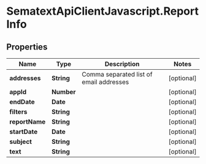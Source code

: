 # SematextApiClientJavascript.ReportInfo

## Properties
| Name           | Type       | Description                             | Notes      |
| -------------- | ---------- | --------------------------------------- | ---------- |
| **addresses**  | **String** | Comma separated list of email addresses | [optional] |
| **appId**      | **Number** |                                         | [optional] |
| **endDate**    | **Date**   |                                         | [optional] |
| **filters**    | **String** |                                         | [optional] |
| **reportName** | **String** |                                         | [optional] |
| **startDate**  | **Date**   |                                         | [optional] |
| **subject**    | **String** |                                         | [optional] |
| **text**       | **String** |                                         | [optional] |
